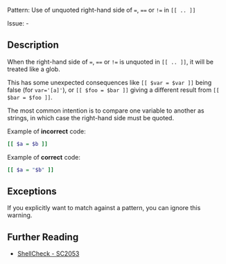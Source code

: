 Pattern: Use of unquoted right-hand side of `=`, `==` or `!=` in `[[ .. ]]`

Issue: -

## Description

When the right-hand side of `=`, `==` or `!=` is unquoted in `[[ .. ]]`, it will be treated like a glob.

This has some unexpected consequences like `[[ $var = $var ]]` being false (for `var='[a]'`), or `[[ $foo = $bar ]]` giving a different result from `[[ $bar = $foo ]]`.

The most common intention is to compare one variable to another as strings, in which case the right-hand side must be quoted.

Example of **incorrect** code:

```sh
[[ $a = $b ]]
```

Example of **correct** code:

```sh
[[ $a = "$b" ]]
```
## Exceptions

If you explicitly want to match against a pattern, you can ignore this warning.

## Further Reading

* [ShellCheck - SC2053](https://github.com/koalaman/shellcheck/wiki/SC2053)
